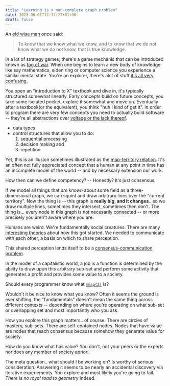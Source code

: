 ```yaml
---
title: "Learning is a non-complete graph problem"
date: 2023-06-01T11:37:27+01:00
draft: false
---
```


An [old wise man](https://en.wikipedia.org/wiki/Aristotle) once said:

> To know that we know what we know,
> and to know that we do not know what we do not know, that is true knowledge.

In a lot of strategy games, there's a game mechanic that can be introduced known as [fog of war](https://en.wikipedia.org/wiki/Fog_of_war).
When one begins to learn a new body of knowledge like say mathematics, elden ring or computer science you experience a similar mental state.
You're an explorer, there's alot of stuff [it's all very confusing](https://en.wikipedia.org/wiki/Aporia).

You open an "introduction to X" textbook and dive in, it's typically structured somewhat linearly. Early concepts build on future concepts, you take some
isolated pocket, explore it somewhat and move on. Eventually after a textbook(or the equivalent), you think "huh I kind of get it". In order to program there
are very few concepts you need to actually build software -- they're all abstractions over [voltage or the lack thereof](https://en.wikipedia.org/wiki/Digital_signal).

- data types
- control structures that allow you to do:
  1. sequential processing
  2. decision making and
  3. repetition

Yet, this is an illusion sometimes illustrated as the [map-territory relation](https://en.wikipedia.org/wiki/Map%E2%80%93territory_relation).
It's an often not fully appreciated concept that a human at any point in time has an incomplete model of the world -- and by necessary extension our work.

How then can we define competency? -- Honestly? it's just consensus.

If we model all things that _are known_ about some field as a three-dimensional graph, we can squint and draw arbitrary lines over the "current territory".
Now the thing is -- this graph is **really big, and it changes**.. so we draw multiple lines, sometimes they intersect, sometimes then don't. The thing is... every node in this
graph is not necesarily connected -- or more precisely you aren't aware where you are.

Humans are weird. We're fundamentally social creatures. There are many [interesting theories](https://en.wikipedia.org/wiki/Origin_of_language) about how this got started.
We needed to communicate with each other, a basis on which to share perception.

This shared perception lends itself to be a [consensus-communication problem](https://www.jstor.org/stable/1882010).

In the model of a capitalistic world, a job is a function is determined by the ability to draw upon this arbitrary sub-set and perform some activity
that generates a profit and provides some value to a society.

Should every programmer know what [`mmap(2)`](https://man7.org/linux/man-pages/man2/mmap.2.html) is?

Wouldn't it be nice to know what you know? Often it seems the ground is ever shifting, the "fundamentals" doesn't mean the same thing across
different contexts -- depending on where you're operating on what sub-set or overlapping set and most importantly who you ask.

How you explore this graph matters.. of course. There are circles of mastery, sub-sets. There are self-contained nodes.
Nodes that have value are nodes that reach consensus because somehow they generate value for society.

How do you know what has value? You don't, not your peers or the experts nor does any member of society apriori.

The meta question.. what should I be working on? Is worthy of serious consideration.
Answering it seems to be nearly an accidental discovery via iterative experiements. You explore and most likely you're going to fail.
_There is no royal road to geometry_ indeed.

